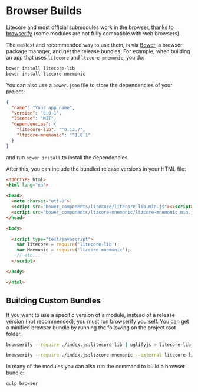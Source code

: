 # Browser Builds
Litecore and most official submodules work in the browser, thanks to [browserify](http://browserify.org/) (some modules are not fully compatible with web browsers).

The easiest and recommended way to use them, is via [Bower](http://bower.io/), a browser package manager, and get the release bundles. For example, when building an app that uses `litecore` and `ltzcore-mnemonic`, you do:

```sh
bower install litecore-lib
bower install ltzcore-mnemonic
```

You can also use a `bower.json` file to store the dependencies of your project:

```json
{
  "name": "Your app name",
  "version": "0.0.1",
  "license": "MIT",
  "dependencies": {
    "litecore-lib": "^0.13.7",
    "ltzcore-mnemonic": "^1.0.1"
  }
}
```

and run `bower install` to install the dependencies.

After this, you can include the bundled release versions in your HTML file:

```html
<!DOCTYPE html>
<html lang="en">

<head>
  <meta charset="utf-8">
  <script src="bower_components/litecore/litecore-lib.min.js"></script>
  <script src="bower_components/ltzcore-mnemonic/ltzcore-mnemonic.min.js"></script>
</head>

<body>

  <script type="text/javascript">
    var litecore = require('litecore-lib');
    var Mnemonic = require('ltzcore-mnemonic');
    // etc...
  </script>

</body>

</html>
```

## Building Custom Bundles
If you want to use a specific version of a module, instead of a release version (not recommended), you must run browserify yourself.  You can get a minified browser bundle by running the following on the project root folder.

```sh
browserify --require ./index.js:litecore-lib | uglifyjs > litecore-lib.min.js
```

```sh
browserify --require ./index.js:ltzcore-mnemonic --external litecore-lib | uglifyjs > ltzcore-mnemonic.min.js
```

In many of the modules you can also run the command to build a browser bundle:
```sh
gulp browser
```
